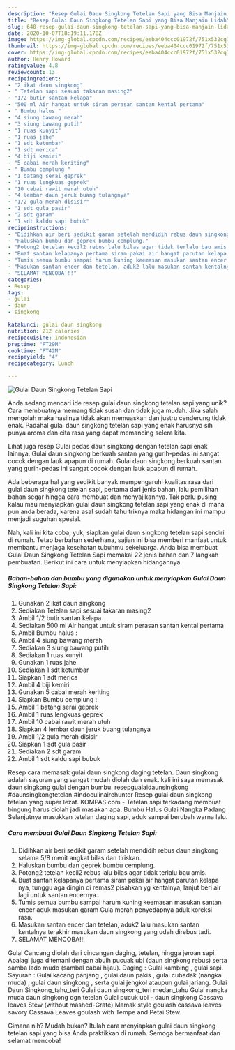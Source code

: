 ```yaml
---
description: "Resep Gulai Daun Singkong Tetelan Sapi yang Bisa Manjain Lidah"
title: "Resep Gulai Daun Singkong Tetelan Sapi yang Bisa Manjain Lidah"
slug: 640-resep-gulai-daun-singkong-tetelan-sapi-yang-bisa-manjain-lidah
date: 2020-10-07T18:19:11.178Z
image: https://img-global.cpcdn.com/recipes/eeba404ccc01972f/751x532cq70/gulai-daun-singkong-tetelan-sapi-foto-resep-utama.jpg
thumbnail: https://img-global.cpcdn.com/recipes/eeba404ccc01972f/751x532cq70/gulai-daun-singkong-tetelan-sapi-foto-resep-utama.jpg
cover: https://img-global.cpcdn.com/recipes/eeba404ccc01972f/751x532cq70/gulai-daun-singkong-tetelan-sapi-foto-resep-utama.jpg
author: Henry Howard
ratingvalue: 4.8
reviewcount: 13
recipeingredient:
- "2 ikat daun singkong"
- " Tetelan sapi sesuai takaran masing2"
- "1/2 butir santan kelapa"
- "500 ml Air hangat untuk siram perasan santan kental pertama"
- " Bumbu halus "
- "4 siung bawang merah"
- "3 siung bawang putih"
- "1 ruas kunyit"
- "1 ruas jahe"
- "1 sdt ketumbar"
- "1 sdt merica"
- "4 biji kemiri"
- "5 cabai merah keriting"
- " Bumbu cemplung "
- "1 batang serai geprek"
- "1 ruas lengkuas geprek"
- "10 cabai rawit merah utuh"
- "4 lembar daun jeruk buang tulangnya"
- "1/2 gula merah disisir"
- "1 sdt gula pasir"
- "2 sdt garam"
- "1 sdt kaldu sapi bubuk"
recipeinstructions:
- "Didihkan air beri sedikit garam setelah mendidih rebus daun singkong selama 5/8 menit angkat bilas dan tiriskan."
- "Haluskan bumbu dan geprek bumbu cemplung."
- "Potong2 tetelan kecil2 rebus lalu bilas agar tidak terlalu bau amis."
- "Buat santan kelapanya pertama siram pakai air hangat parutan kelapa nya, tunggu aga dingin di remas2 pisahkan yg kentalnya, lanjut beri air lagi untuk santan encernya.."
- "Tumis semua bumbu sampai harum kuning keemasan masukan santan encer aduk masukan garam Gula merah penyedapnya aduk koreksi rasa."
- "Masukan santan encer dan tetelan, aduk2 lalu masukan santan kentalnya terakhir masukan daun singkong yang udah direbus tadi."
- "SELAMAT MENCOBA!!!"
categories:
- Resep
tags:
- gulai
- daun
- singkong

katakunci: gulai daun singkong 
nutrition: 212 calories
recipecuisine: Indonesian
preptime: "PT29M"
cooktime: "PT42M"
recipeyield: "4"
recipecategory: Lunch

---
```



![Gulai Daun Singkong Tetelan Sapi](https://img-global.cpcdn.com/recipes/eeba404ccc01972f/751x532cq70/gulai-daun-singkong-tetelan-sapi-foto-resep-utama.jpg)

Anda sedang mencari ide resep gulai daun singkong tetelan sapi yang unik? Cara membuatnya memang tidak susah dan tidak juga mudah. Jika salah mengolah maka hasilnya tidak akan memuaskan dan justru cenderung tidak enak. Padahal gulai daun singkong tetelan sapi yang enak harusnya sih punya aroma dan cita rasa yang dapat memancing selera kita.

Lihat juga resep Gulai pedas daun singkong dengan tetelan sapi enak lainnya. Gulai daun singkong berkuah santan yang gurih-pedas ini sangat cocok dengan lauk apapun di rumah. Gulai daun singkong berkuah santan yang gurih-pedas ini sangat cocok dengan lauk apapun di rumah.

Ada beberapa hal yang sedikit banyak mempengaruhi kualitas rasa dari gulai daun singkong tetelan sapi, pertama dari jenis bahan, lalu pemilihan bahan segar hingga cara membuat dan menyajikannya. Tak perlu pusing kalau mau menyiapkan gulai daun singkong tetelan sapi yang enak di mana pun anda berada, karena asal sudah tahu triknya maka hidangan ini mampu menjadi suguhan spesial.


Nah, kali ini kita coba, yuk, siapkan gulai daun singkong tetelan sapi sendiri di rumah. Tetap berbahan sederhana, sajian ini bisa memberi manfaat untuk membantu menjaga kesehatan tubuhmu sekeluarga. Anda bisa membuat Gulai Daun Singkong Tetelan Sapi memakai 22 jenis bahan dan 7 langkah pembuatan. Berikut ini cara untuk menyiapkan hidangannya.

<!--inarticleads1-->

##### Bahan-bahan dan bumbu yang digunakan untuk menyiapkan Gulai Daun Singkong Tetelan Sapi:

1. Gunakan 2 ikat daun singkong
1. Sediakan  Tetelan sapi sesuai takaran masing2
1. Ambil 1/2 butir santan kelapa
1. Sediakan 500 ml Air hangat untuk siram perasan santan kental pertama
1. Ambil  Bumbu halus :
1. Ambil 4 siung bawang merah
1. Sediakan 3 siung bawang putih
1. Sediakan 1 ruas kunyit
1. Gunakan 1 ruas jahe
1. Sediakan 1 sdt ketumbar
1. Siapkan 1 sdt merica
1. Ambil 4 biji kemiri
1. Gunakan 5 cabai merah keriting
1. Siapkan  Bumbu cemplung :
1. Ambil 1 batang serai geprek
1. Ambil 1 ruas lengkuas geprek
1. Ambil 10 cabai rawit merah utuh
1. Siapkan 4 lembar daun jeruk buang tulangnya
1. Ambil 1/2 gula merah disisir
1. Siapkan 1 sdt gula pasir
1. Sediakan 2 sdt garam
1. Ambil 1 sdt kaldu sapi bubuk


Resep cara memasak gulai daun singkong daging tetelan. Daun singkong adalah sayuran yang sangat mudah diolah dan enak. kali ini saya memasak daun singkong gulai dengan bumbu. resepgualaidaunsingkong #daunsingkongtetelan #indoculinairehunter Resep gulai daun singkong tetelan yang super lezat. KOMPAS.com - Tetelan sapi terkadang membuat bingung harus diolah jadi masakan apa. Bumbu Halus Gulai Nangka Padang Selanjutnya masukkan tetelan daging sapi, aduk sampai berubah warna lalu. 

<!--inarticleads2-->

##### Cara membuat Gulai Daun Singkong Tetelan Sapi:

1. Didihkan air beri sedikit garam setelah mendidih rebus daun singkong selama 5/8 menit angkat bilas dan tiriskan.
1. Haluskan bumbu dan geprek bumbu cemplung.
1. Potong2 tetelan kecil2 rebus lalu bilas agar tidak terlalu bau amis.
1. Buat santan kelapanya pertama siram pakai air hangat parutan kelapa nya, tunggu aga dingin di remas2 pisahkan yg kentalnya, lanjut beri air lagi untuk santan encernya..
1. Tumis semua bumbu sampai harum kuning keemasan masukan santan encer aduk masukan garam Gula merah penyedapnya aduk koreksi rasa.
1. Masukan santan encer dan tetelan, aduk2 lalu masukan santan kentalnya terakhir masukan daun singkong yang udah direbus tadi.
1. SELAMAT MENCOBA!!!


Gulai Cancang diolah dari cincangan daging, tetelan, hingga jeroan sapi. Apalagi juga ditemani dengan abuih pucuak ubi (daun singkong rebus) serta samba lado mudo (sambal cabai hijau). Daging : Gulai kambing , gulai sapi. Sayuran : Gulai kacang panjang , gulai daun pakis , gulai cubadak (nangka muda) , gulai daun singkong , serta gulai jengkol ataupun gulai jariang. Gulai Daun Singkong_tahu_teri Gulai daun singkong_teri medan_tahu Gulai nangka muda daun singkong dgn tetelan Gulai pucuk ubi - daun singkong Cassava leaves Stew (without mashed-Grate) Mamak style goulash cassava leaves savory Cassava Leaves goulash with Tempe and Petai Stew. 

Gimana nih? Mudah bukan? Itulah cara menyiapkan gulai daun singkong tetelan sapi yang bisa Anda praktikkan di rumah. Semoga bermanfaat dan selamat mencoba!
